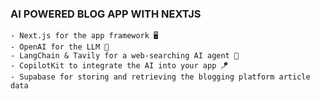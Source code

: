    ### AI POWERED BLOG APP WITH NEXTJS

    - Next.js for the app framework 🖥️
    - OpenAI for the LLM 🧠
    - LangChain & Tavily for a web-searching AI agent 🤖
    - CopilotKit to integrate the AI into your app 🪁
    - Supabase for storing and retrieving the blogging platform article data